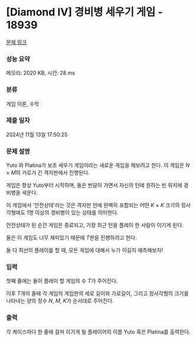 # [Diamond IV] 경비병 세우기 게임 - 18939 

[문제 링크](https://www.acmicpc.net/problem/18939) 

### 성능 요약

메모리: 2020 KB, 시간: 28 ms

### 분류

게임 이론, 수학

### 제출 일자

2024년 11월 13일 17:50:25

### 문제 설명

<p>Yuto 와 Platina가 보초 세우기 게임이라는 새로운 게임을 해보려고 한다. 이 게임은 <em>N </em>× <em>M</em>의 가로가 긴 격자판에서 진행된다.</p>

<p>게임은 항상 Yuto부터 시작하며, 둘은 번갈아 가면서 자신의 턴에 원하는 빈 위치에 경비병을 세운다.</p>

<p>이 게임에서 '안전상태'라는 것은 격자판 안에 완벽히 포함되는 어떤 <i>K </i>× <i>K </i>크기의 정사각형에도 1명 이상의 경비병이 있는 상태를 의미한다.</p>

<p>안전상태가 된 순간 게임은 종료되고, 가장 최근 턴을 플레이 한 사람이 이기게 된다.</p>

<p>둘은 이 게임도 너무 재미있기 때문에 <em>T</em>판을 진행하려고 한다.</p>

<p>둘 다 최선의 플레이를 할 때, 모든 게임에 대해서 누가 이길지 예측해보자!</p>

### 입력 

 <p>첫째 줄에는 둘이 플레이 할 게임의 수 <i>T</i>가 주어진다.  </p>

<p>이후 <em>T</em>개의 줄에 각 게임의 게임판의 세로 길이와 가로길이, 그리고 정사각형의 크기를 나타내는 양의 정수 <em>N</em>, <em>M</em>, <em>K</em>가 순서대로 주어진다.</p>

### 출력 

 <p>각 케이스마다 한 줄에 걸쳐 이기게 될 플레이어의 이름 Yuto 혹은 Platina를 출력한다. </p>

